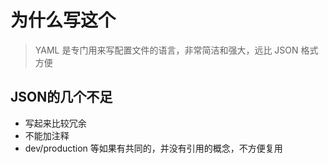 # 为什么写这个
> YAML 是专门用来写配置文件的语言，非常简洁和强大，远比 JSON 格式方便

## JSON的几个不足
- 写起来比较冗余
- 不能加注释
- dev/production 等如果有共同的，并没有引用的概念，不方便复用